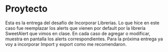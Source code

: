 # Proytecto

Esta es la entrega del desafío de Incorporar Librerías.
Lo que hice en este caso fue reemplazar los alerts que vienen por default por la librería SweetAlert que vimos en clase. En cada caso de agregar o modificar, muestra en
pantalla los alerts correspondientes.
Para la próxima entrega ya voy a incorporar Import y export como me recomendaron.



